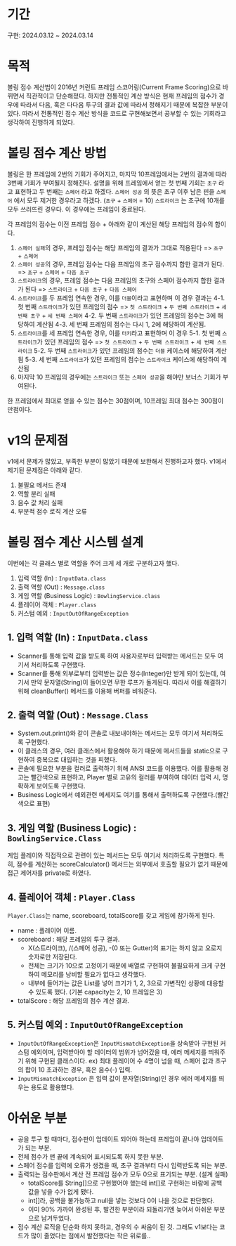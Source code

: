 # 기간
구현: 2024.03.12 ~ 2024.03.14

# 목적
볼링 점수 계산법이 2016년 커런트 프레임 스코어링(Current Frame Scoring)으로 바뀌면서 직관적이고 단순해졌다.
하지만 전통적인 계산 방식은 현재 프레임의 점수가 경우에 따라서 다음, 혹은 다다음 투구의 결과 값에 따라서 정해지기 때문에 복잡한 부분이 있다.
따라서 전통적인 점수 계산 방식을 코드로 구현해보면서 공부할 수 있는 기회라고 생각하여 진행하게 되었다.

# 볼링 점수 계산 방법
볼링은 한 프레임에 2번의 기회가 주어지고, 마지막 10프레임에서는 2번의 결과에 따라 3번째 기회가 부여될지 정해진다.
설명을 위해 프레임에서 얻는 첫 번째 기회는 `초구` 라고 표현하고 두 번째는 `스페어` 라고 하겠다.
`스페어 성공` 의 뜻은 초구 이후 남은 핀을 `스페어` 에서 모두 제거한 경우라고 하겠다. (`초구` + `스페어` = 10)
`스트라이크` 는 초구에 10개를 모두 쓰러뜨린 경우다. 이 경우에는 프레임이 종료된다.

각 프레임의 점수는 이전 프레임 점수 + 아래와 같이 계산된 해당 프레임의 점수의 합이다.

1. `스페어 실패`의 경우, 프레임 점수는 해당 프레임의 결과가 그대로 적용된다 => `초구` + `스페어`
2. `스페어 성공`의 경우, 프레임 점수는 다음 프레임의 초구 점수까지 합한 결과가 된다. => `초구` + `스페어` + `다음 초구`
3. `스트라이크`의 경우, 프레임 점수는 다음 프레임의 초구와 스페어 점수까지 합한 결과가 된다 => `스트라이크` + `다음 초구` + `다음 스페어`
4. `스트라이크`를 두 프레임 연속한 경우, 이를 `더블`이라고 표현하며 이 경우 결과는
    4-1. 첫 번째 `스트라이크`가 있던 프레임의 점수 => `첫 스트라이크` + `두 번째 스트라이크` + `세 번째 초구` + `세 번째 스페어`
    4-2. 두 번째 `스트라이크`가 있던 프레임의 점수는 3에 해당하여 계산됨
    4-3. 세 번째 프레임의 점수는 다시 1, 2에 해당하여 계산됨.
5. `스트라이크`를 세 프레임 연속한 경우, 이를 `터키`라고 표현하며 이 경우
    5-1. 첫 번째 `스트라이크`가 있던 프레임의 점수 => `첫 스트라이크` + `두 번째 스트라이크` + `세 번째 스트라이크`
    5-2. 두 번째 `스트라이크`가 있던 프레임의 점수는 `더블` 케이스에 해당하여 계산됨
    5-3. 세 번째 `스트라이크`가 있던 프레임의 점수는 `스트라이크` 케이스에 해당하여 계산됨
6. 마지막 10 프레임의 경우에는 `스트라이크` 또는 `스페어 성공`을 해야만 보너스 기회가 부여된다.

한 프레임에서 최대로 얻을 수 있는 점수는 30점이며, 10프레임 최대 점수는 300점이 만점이다.

# v1의 문제점
v1에서 문제가 많았고, 부족한 부분이 많았기 때문에 보완해서 진행하고자 했다.
v1에서 제기된 문제점은 아래와 같다.

1. 불필요 메서드 존재
2. 역할 분리 실패
3. 음수 값 처리 실패
4. 부분적 점수 로직 계산 오류

# 볼링 점수 계산 시스템 설계
이번에는 각 클래스 별로 역할을 주어 크게 세 개로 구분하고자 했다.

1. 입력 역할 (In) : `InputData.class`
2. 출력 역할 (Out) : `Message.class`
3. 게임 역할 (Business Logic) : `BowlingService.class`
4. 플레이어 객체 : `Player.class`
5. 커스텀 예외 : `InputOutOfRangeException`

## 1. 입력 역할 (In) : `InputData.class`
- Scanner를 통해 입력 값을 받도록 하여 사용자로부터 입력받는 메서드는 모두 여기서 처리하도록 구현했다.
- Scanner를 통해 외부로부터 입력받는 값은 정수(Integer)만 받게 되어 있는데, 여기서 만약 문자열(String)이 들어오면 무한 루프가 돌게된다. 
  따라서 이를 해결하기 위해 cleanBuffer() 메서드를 이용해 버퍼를 비워준다.

## 2. 출력 역할 (Out) : `Message.Class`
- System.out.print()와 같이 콘솔로 내보내야하는 메서드는 모두 여기서 처리하도록 구현했다.
- 이 클래스의 경우, 여러 클래스에서 활용해야 하기 때문에 메서드들을 static으로 구현하여 중복으로 대입하는 것을 피했다.
- 콘솔에 필요한 부분을 컬러로 출력하기 위해 ANSI 코드를 이용했다. 이를 활용해 경고는 빨간색으로 표현하고, Player 별로 고유의 컬러를 부여하여 데이터 입력 시, 명확하게 보이도록 구현했다.
- Business Logic에서 예외관련 메세지도 여기를 통해서 출력하도록 구현했다.(빨간색으로 표현)

## 3. 게임 역할 (Business Logic) : `BowlingService.Class`
게임 플레이와 직접적으로 관련이 있는 메서드는 모두 여기서 처리하도록 구현했다.
특히, 점수를 계산하는 scoreCalculator() 메서드는 외부에서 호출할 필요가 없기 때문에 접근 제어자를 private로 하였다.

## 4. 플레이어 객체 : `Player.Class`
`Player.Class`는 name, scoreboard, totalScore를 갖고 게임에 참가하게 된다.
- name       : 플레이어 이름.
- scoreboard : 해당 프레임의 투구 결과.
  - X(스트라이크), /(스페어 성공), -(0 또는 Gutter)의 표기는 하지 않고 오로지 숫자로만 저장된다.
  - 전체는 크기가 10으로 고정이기 때문에 배열로 구현하여 불필요하게 크게 구현하여 메모리를 낭비할 필요가 없다고 생각했다.
  - 내부에 들어가는 값은 List<Integer>를 넣어 크기가 1, 2, 3으로 가변적인 상황에 대응할 수 있도록 했다. (기본 capacity는 2, 10 프레임은 3)
- totalScore : 해당 프레임의 점수 계산 결과.


## 5. 커스텀 예외 : `InputOutOfRangeException`
- `InputOutOfRangeException`은 `InputMismatchException`을 상속받아 구현된 커스텀 예외이며, 입력받아야 할 데이터의 범위가 넘어갔을 때,
에러 메세지를 띄워주기 위해 구현된 클래스이다. ex) 최대 플레이어 수 4명이 넘을 때, 스페어 값과 초구의 합이 10 초과하는 경우, 혹은 음수(-) 입력.
- `InputMismatchException` 은 입력 값이 문자열(String)인 경우 에러 메세지를 띄우는 용도로 활용했다.


# 아쉬운 부분
- 공을 투구 할 때마다, 점수판이 업데이트 되어야 하는데 프레임이 끝나야 업데이트가 되는 부분.
- 전체 점수가 맨 끝에 계속되어 표시되도록 하지 못한 부분.
- 스페어 점수를 입력에 오류가 생겼을 때, 초구 결과부터 다시 입력받도록 되는 부분.
- 출력되는 점수판에서 계산 전 프레임 점수가 모두 0으로 표기되는 부분. (설계 실패)
  - totalScore를 String[]으로 구현했어야 했는데 int[]로 구현하는 바람에 공백 값을 넣을 수가 없게 됐다.
  - int[]라, 공백을 불가능하고 null을 넣는 것보다 0이 나을 것으로 판단했다.
  - 이미 90% 가까이 완성된 후, 발견한 부분이라 되돌리기엔 늦어서 아쉬운 부분으로 남겨두었다.
- 점수 계산 로직을 단순화 하지 못하고, 경우의 수 싸움이 된 것. 그래도 v1보다는 코드가 많이 줄었다는 점에서 발전했다는 작은 위로를..

